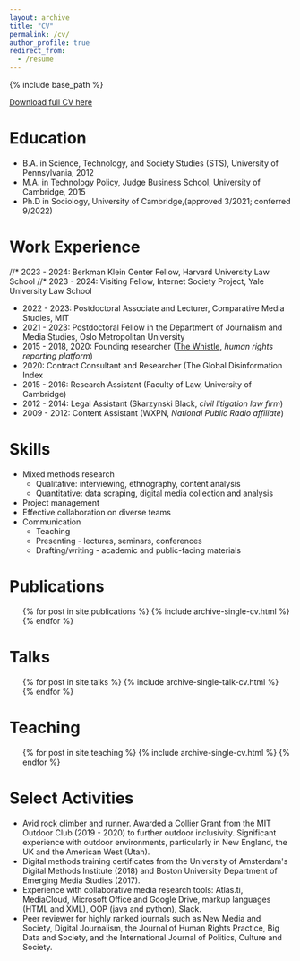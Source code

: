 ```yaml
---
layout: archive
title: "CV"
permalink: /cv/
author_profile: true
redirect_from:
  - /resume
---
```


{% include base_path %}


[Download full CV here](/files/Rebekah-Larsen-CV.pdf)

Education
======
* B.A. in Science, Technology, and Society Studies (STS), University of Pennsylvania, 2012
* M.A. in Technology Policy, Judge Business School, University of Cambridge, 2015
* Ph.D in Sociology, University of Cambridge,(approved 3/2021; conferred 9/2022)

Work Experience 
======
//* 2023 - 2024: Berkman Klein Center Fellow, Harvard University Law School
//* 2023 - 2024: Visiting Fellow, Internet Society Project, Yale University Law School
* 2022 - 2023: Postdoctoral Associate and Lecturer, Comparative Media Studies, MIT
* 2021 - 2023: Postdoctoral Fellow in the Department of Journalism and Media Studies, Oslo Metropolitan University
* 2015 - 2018, 2020: Founding researcher ([The Whistle](http://thewhistle.org/), <i>human rights reporting platform</i>)
* 2020: Contract Consultant and Researcher (The Global Disinformation Index
* 2015 - 2016: Research Assistant (Faculty of Law, University of Cambridge)
* 2012 - 2014: Legal Assistant (Skarzynski Black, <i>civil litigation law firm</i>)
* 2009 - 2012: Content Assistant (WXPN, <i>National Public Radio affiliate</i>)

  
Skills
======
* Mixed methods research 
  * Qualitative: interviewing, ethnography, content analysis
  * Quantitative: data scraping, digital media collection and analysis
* Project management
* Effective collaboration on diverse teams
* Communication
  * Teaching
  * Presenting - lectures, seminars, conferences
  * Drafting/writing - academic and public-facing materials

Publications
======
  <ul>{% for post in site.publications %}
    {% include archive-single-cv.html %}
  {% endfor %}</ul>
  
Talks
======
  <ul>{% for post in site.talks %}
    {% include archive-single-talk-cv.html %}
  {% endfor %}</ul>
  
Teaching
======
  <ul>{% for post in site.teaching %}
    {% include archive-single-cv.html %}
  {% endfor %}</ul>
  
Select Activities 
======
* Avid rock climber and runner. Awarded a Collier Grant from the MIT Outdoor Club (2019 - 2020) to further outdoor inclusivity. Significant experience with outdoor environments, particularly in New England, the UK and the American West (Utah).
* Digital methods training certificates from the University of Amsterdam's Digital Methods Institute (2018) and Boston University Department of Emerging Media Studies (2017).
* Experience with collaborative media research tools: Atlas.ti, MediaCloud, Microsoft Office and Google Drive, markup languages (HTML and XML), OOP (java and python), Slack.
* Peer reviewer for highly ranked journals such as New Media and Society, Digital Journalism, the Journal of Human Rights Practice, Big Data and Society, and the International Journal of Politics, Culture and Society.


